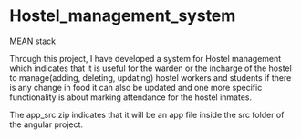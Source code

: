 # Hostel_management_system
MEAN stack

Through this project, I have developed a system for Hostel management which indicates that it is useful for the warden or the incharge of the hostel to manage(adding, deleting, updating) hostel workers and students if there is any change in food it can also be updated and one more specific functionality is about marking attendance for the hostel inmates.

The app_src.zip indicates that it will be an app file inside the src folder of the angular project.
